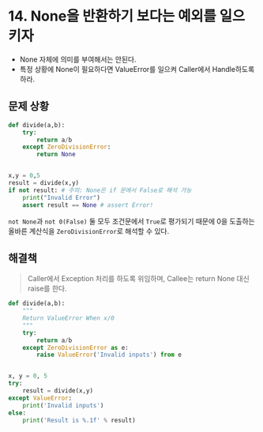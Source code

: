 # 14. None을 반환하기 보다는 예외를 일으키자
- None 자체에 의미를 부여해서는 안된다.
- 특정 상황에 None이 필요하다면 ValueError를 일으켜 Caller에서 Handle하도록 하라.


## 문제 상황

```python
def divide(a,b):
    try:
        return a/b
    except ZeroDivisionError:
        return None


x,y = 0,5
result = divide(x,y)
if not result: # 주의: None은 if 문에서 False로 해석 가능
    print("Invalid Error")
    assert result == None # assert Error!
```

`not None`과 `not 0(False)` 둘 모두 조건문에서 `True`로 평가되기 때문에 0을 도출하는 올바른 계산식을 `ZeroDivisionError`로 해석할 수 있다.


## 해결책
> Caller에서 Exception 처리를 하도록 위임하며, Callee는 return None 대신 raise를 한다.

```python
def divide(a,b):
    """
    Return ValueError When x/0
    """
    try:
        return a/b
    except ZeroDivisionError as e:
        raise ValueError('Invalid inputs') from e


x, y = 0, 5
try:
    result = divide(x,y)
except ValueError:
    print('Invalid inputs')
else:
    print('Result is %.1f' % result)
```
